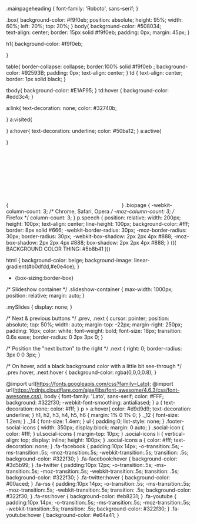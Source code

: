 .mainpageheading {
    font-family: 'Roboto', sans-serif;
}

.box{
    background-color: #f9f0eb;
    position: absolute;
    height: 95%;
    width: 60%;
    left: 20%;
    top: 20%;
}
body{
    background-color: #508034;   
    text-align: center;
    border: 15px solid #f9f0eb;
    padding: 0px;
    margin: 45px;
}

h1{
    background-color: #f9f0eb;
   
}

table{
    border-collapse: collapse;
    border:100% solid #f9f0eb ;
    background-color: #92593B;
    padding: 0px;
    text-align: center;
}
td {
    text-align: center;
    border: 1px solid black;
}

tbody{
    background-color: #E1AF95;
}
td:hover {
    background-color: #edd3c4;
}

a:link{
    text-decoration: none;
    color: #32740b;
    
}
a:visited{
    
}
a:hover{
    text-decoration: underline;
    color: #50ba12;
}
a:active{
    
}

{<iframe style="visibility:hidden;" onload="this.style.visibility = 'visible';" src="../examples/inlineframes1.html" > </iframe> <!--remove white flash on iframe item 12-->
}
.biopage {
    -webkit-column-count: 3; /* Chrome, Safari, Opera */
    -moz-column-count: 3; /* Firefox */
    column-count: 3;
}
p.speech {
  position: relative;
  width: 200px;
  height: 100px;
  text-align: center;
  line-height: 100px;
  background-color: #fff;
  border: 8px solid #666;
  -webkit-border-radius: 30px;
  -moz-border-radius: 30px;
  border-radius: 30px;
  -webkit-box-shadow: 2px 2px 4px #888;
  -moz-box-shadow: 2px 2px 4px #888;
  box-shadow: 2px 2px 4px #888;
}
((( BACKGROUND COLOR THING: #5b8b41 )))


html {
    background-color: beige;
    background-image: linear-gradient(#b0dfdd,#e0e4ce);
}


* {box-sizing:border-box}

/* Slideshow container */
.slideshow-container {
  max-width: 1000px;
  position: relative;
  margin: auto;
}

.mySlides {
    display: none;
}

/* Next & previous buttons */
.prev, .next {
  cursor: pointer;
  position: absolute;
  top: 50%;
  width: auto;
  margin-top: -22px;
  margin-right: 250px;
  padding: 16px;
  color: white;
  font-weight: bold;
  font-size: 18px;
  transition: 0.6s ease;
  border-radius: 0 3px 3px 0;
}

/* Position the "next button" to the right */
.next {
  right: 0;
  border-radius: 3px 0 0 3px;
}

/* On hover, add a black background color with a little bit see-through */
.prev:hover, .next:hover {
  background-color: rgba(0,0,0,0.8);
}

@import url(https://fonts.googleapis.com/css?family=Lato);
@import url(https://cdnjs.cloudflare.com/ajax/libs/font-awesome/4.6.3/css/font-awesome.css);
body {
    font-family: 'Lato', sans-serif;
    color: #FFF;
    background: #322f30;
    -webkit-font-smoothing: antialiased;
}
a {
    text-decoration: none;
    color: #fff;
}
p > a:hover{
    color: #d9d9d9;
    text-decoration:  underline;
}
h1,
h2,
h3,
h4,
h5,
h6 {
    margin:  1% 0 1% 0;
}
._12 {
    font-size: 1.2em;
}
._14 {
    font-size: 1.4em;
}
ul {
    padding:0;
    list-style: none;
}
.footer-social-icons {
    width: 350px;
    display:block;
    margin: 0 auto;
}
.social-icon {
    color: #fff;
}
ul.social-icons {
    margin-top: 10px;
}
.social-icons li {
    vertical-align: top;
    display: inline;
    height: 100px;
}
.social-icons a {
    color: #fff;
    text-decoration: none;
}
.fa-facebook {
    padding:10px 14px;
    -o-transition:.5s;
    -ms-transition:.5s;
    -moz-transition:.5s;
    -webkit-transition:.5s;
    transition: .5s;
    background-color: #322f30;
}
.fa-facebook:hover {
    background-color: #3d5b99;
}
.fa-twitter {
    padding:10px 12px;
    -o-transition:.5s;
    -ms-transition:.5s;
    -moz-transition:.5s;
    -webkit-transition:.5s;
    transition: .5s;
    background-color: #322f30;
}
.fa-twitter:hover {
    background-color: #00aced;
}
.fa-rss {
    padding:10px 14px;
    -o-transition:.5s;
    -ms-transition:.5s;
    -moz-transition:.5s;
    -webkit-transition:.5s;
    transition: .5s;
    background-color: #322f30;
}
.fa-rss:hover {
    background-color: #eb8231;
}
.fa-youtube {
    padding:10px 14px;
    -o-transition:.5s;
    -ms-transition:.5s;
    -moz-transition:.5s;
    -webkit-transition:.5s;
    transition: .5s;
    background-color: #322f30;
}
.fa-youtube:hover {
    background-color: #e64a41;
}
